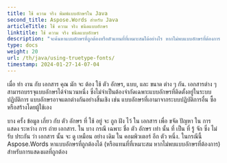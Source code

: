 ```yaml
---
title: ใช้ ความ จริง พิมพ์แบบอักษรใน Java
second_title: Aspose.Words สําหรับ Java
articleTitle: ใช้ ความ จริง ชนิดแบบอักษร
linktitle: ใช้ ความ จริง ชนิดแบบอักษร
description: "จะค้นหาแบบอักษรที่ถูกต้องหรือตัวแทนที่ที่เหมาะสมได้อย่างไร หากไม่พบแบบอักษรที่ต้องการ สําหรับการแสดงผลที่ถูกต้อง Aspose.Words สําหรับ Java."
type: docs
weight: 20
url: /th/java/using-truetype-fonts/
timestamp: 2024-01-27-14-07-04
---
```


เมื่อ ทํา งาน กับ เอกสาร คุณ มัก จะ ต้อง ใช้ ตัว อักษร, แบบ, และ ขนาด ต่าง ๆ กัน. เอกสารต่าง ๆ สามารถบรรจุแบบอักษรได้จํานวนหนึ่ง ซึ่งไม่จําเป็นต้องจํากัดเฉพาะแบบอักษรที่ติดตั้งอยู่ในระบบปฏิบัติการ แบบอักษรอาจแตกต่างกันอย่างสิ้นเชิง เช่น แบบอักษรที่เอามาจากระบบปฏิบัติการอื่น ซื้อหรือสร้างโดยผู้ใช้เอง

บาง ครั้ง ข้อมูล เกี่ยว กับ ตัว อักษร ที่ ใช้ อยู่ จะ ถูก ฝัง ไว้ ใน เอกสาร เพื่อ ขจัด ปัญหา ใน การ แสดง ระหว่าง การ ถ่าย เอกสาร. ใน บาง กรณี เฉพาะ ชื่อ ตัว อักษร เท่า นั้น ที่ เป็น ที่ รู้ จัก ซึ่ง ไม่ รับ ประกัน ว่า เอกสาร นั้น จะ ดู เหมือน อย่าง เดิม ใน คอมพิวเตอร์ อีก ตัว หนึ่ง. ในกรณีนี้ Aspose.Words หาแบบอักษรที่ถูกต้องได้ (หรือแทนที่ที่เหมาะสม หากไม่พบแบบอักษรที่ต้องการ) สําหรับการแสดงผลที่ถูกต้อง
